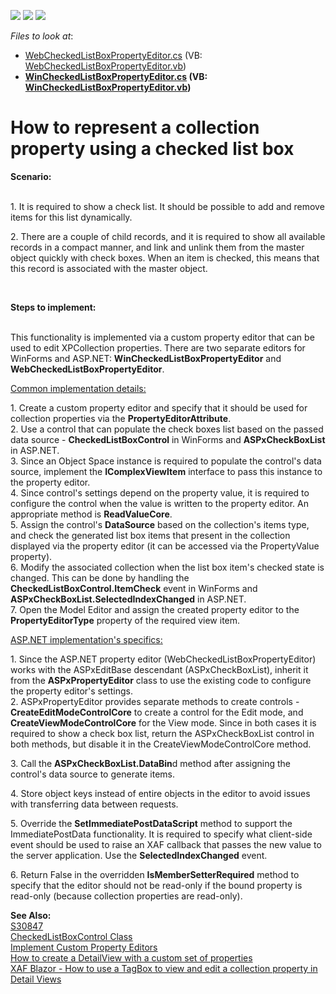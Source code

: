 <!-- default badges list -->
![](https://img.shields.io/endpoint?url=https://codecentral.devexpress.com/api/v1/VersionRange/128592642/22.2.4%2B)
[![](https://img.shields.io/badge/Open_in_DevExpress_Support_Center-FF7200?style=flat-square&logo=DevExpress&logoColor=white)](https://supportcenter.devexpress.com/ticket/details/E1807)
[![](https://img.shields.io/badge/📖_How_to_use_DevExpress_Examples-e9f6fc?style=flat-square)](https://docs.devexpress.com/GeneralInformation/403183)
<!-- default badges end -->
<!-- default file list -->
*Files to look at*:

* [WebCheckedListBoxPropertyEditor.cs](./CS/DXExample.Module.Web/WebCheckedListBoxPropertyEditor.cs) (VB: [WebCheckedListBoxPropertyEditor.vb](./VB/DXExample.Module.Web/WebCheckedListBoxPropertyEditor.vb))
* **[WinCheckedListBoxPropertyEditor.cs](./CS/DXExample.Module.Win/WinCheckedListBoxPropertyEditor.cs) (VB: [WinCheckedListBoxPropertyEditor.vb](./VB/DXExample.Module.Win/WinCheckedListBoxPropertyEditor.vb))**
<!-- default file list end -->
# How to represent a collection property using a checked list box


<p><strong>Scenario:</strong></p>
<p><br /> 1. It is required to show a check list. It should be possible to add and remove items for this list dynamically.</p>
<p>2. There are a couple of child records, and it is required to show all available records in a compact manner, and link and unlink them from the master object quickly with check boxes. When an item is checked, this means that this record is associated with the master object.</p>
<p> </p>
<p><strong>Steps to implement:</strong></p>
<p><br /> This functionality is implemented via a custom property editor that can be used to edit XPCollection properties. There are two separate editors for WinForms and ASP.NET: <strong>WinCheckedListBoxPropertyEditor</strong> and <strong>WebCheckedListBoxPropertyEditor</strong>.</p>
<p><u>Common i</u><u>mple</u><u>m</u><u>entation details:</u></p>
<p>1. Create a custom property editor and specify that it should be used for collection properties via the <strong>PropertyEditor</strong><strong>A</strong><strong>ttribute</strong>.<br /> 2. Use a control that can populate the check boxes list based on the passed data source - <strong>CheckedListBoxControl</strong> in WinForms and <strong>ASPxCheckBoxList</strong> in ASP.NET.<br /> 3. Since an Object Space instance is required to populate the control's data source, implement the <strong>IComplexViewItem</strong> interface to pass this instance to the property editor.<br /> 4. Since control's settings depend on the property value, it is required to configure the control when the value is written to the property editor. An appropriate method is <strong>ReadValueCore</strong>.<br /> 5. Assign the control's <strong>DataSource</strong> based on the collection's items type, and check the generated list box items that present in the collection displayed via the property editor (it can be accessed via the PropertyValue property).<br /> 6. Modify the associated collection when the list box item's checked state is changed. This can be done by handling the <strong>CheckedListBoxControl</strong><strong>.</strong><strong>ItemCheck</strong> event in WinForms and <strong>ASPxCheckBoxList</strong><strong>.</strong><strong>SelectedIndexChanged</strong> in ASP.NET.<br /> 7. Open the Model Editor and assign the created property editor to the <strong>PropertyEditorType</strong> property of the required view item.</p>
<p><u>ASP</u><u>.NET</u><u> implementation's</u><u> specifics</u><u>:</u></p>
<p>1. Since the ASP.NET property editor (WebCheckedListBoxPropertyEditor) works with the ASPxEditBase descendant (ASPxCheckBoxList), inherit it from the <strong>ASPxPropertyEditor</strong> class to use the existing code to configure the property editor's settings.<br /> 2. ASPxPropertyEditor provides separate methods to create controls - <strong>CreateEditModeControlCore</strong> to create a control for the Edit mode, and <strong>CreateViewModeControlCore</strong> for the View mode. Since in both cases it is required to show a check box list, return the ASPxCheckBoxList control in both methods, but disable it in the CreateViewModeControlCore method.</p>
<p>3. Call the <strong>ASPxCheckBoxList.DataBin</strong>d method after assigning the control's data source to generate items.</p>
<p>4. Store object keys instead of entire objects in the editor to avoid issues with transferring data between requests.</p>
<p>5. Override the <strong>SetImmediatePostDataScript</strong> method to support the ImmediatePostData functionality. It is required to specify what client-side event should be used to raise an XAF callback that passes the new value to the server application. Use the <strong>SelectedIndexChanged</strong> event.</p>
<p>6. Return False in the overridden <strong>IsMemberSetterRequired</strong> method to specify that the editor should not be read-only if the bound property is read-only (because collection properties are read-only).</p>
<p><strong>See Also:</strong><br /> <a href="https://www.devexpress.com/Support/Center/p/S30847">S30847</a><br /> <a href="http://documentation.devexpress.com/#WindowsForms/clsDevExpressXtraEditorsCheckedListBoxControltopic"><u>CheckedListBoxControl Class</u></a><br /> <a href="http://documentation.devexpress.com/#Xaf/CustomDocument3097"><u>Implement Custom Property Editors</u></a><br /> <a href="https://www.devexpress.com/Support/Center/p/E1806">How to create a DetailView with a custom set of properties</a><br /> <a href="https://supportcenter.devexpress.com/ticket/details/t1011723">XAF Blazor - How to use a TagBox to view and edit a collection property in Detail Views</a></p>

<br/>



